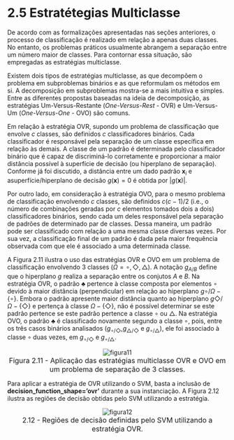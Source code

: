 <style>
    legend {
        font-size: 16px;
    }
    main {
        text-align: justify;
    }
</style>

# 2.5 Estratétegias Multiclasse

De acordo com as formalizações apresentadas nas seções anteriores, o processo de classificação é realizado em relação a apenas duas classes. No entanto, os problemas práticos usualmente abrangem a separação entre um número maior de classes. Para contornar essa situação, são empregadas as estratégias multiclasse.

Existem dois tipos de estratégias multiclasse, as que decompõem o problema em subproblemas binários e as que reformulam os métodos em si. A decomposição em subproblemas mostra-se a mais intuitiva e simples. Entre as diferentes propostas baseadas na ideia de decomposição, as estratégias Um-Versus-Restante ($\textit{One-Versus-Rest}$ - OVR) e Um-Versus-Um ($\textit{One-Versus-One}$ - OVO) são comuns.

Em relação à estratégia OVR, supondo um problema de classificação que envolve $c$ classes, são definidos $c$ classificadores binários. Cada classificador é responsável pela separação de um classe específica em relação às demais. A classe de um padrão é determinada pelo classificador binário que é capaz de discriminá-lo corretamente e proporcionar a maior distância possível à superfície de decisão (ou hiperplano de separação). Conforme já foi discutido, a distância entre um dado padrão $\textbf{x}_{i}$ e asuperfície/hiperplano de decisão $g(\textbf{x})=0$ é obtida por $|g(\textbf{x})|$.

Por outro lado, em consideração à estratégia OVO, para o mesmo problema de classificação envolvendo $c$ classes, são definidos $c(c-1)/2$ (i.e., o número de combinações geradas por $c$ elementos tomados dois a dois) classificadores binários, sendo cada um deles responsável pela separação de padrões de determinado par de classes. Dessa maneira, um padrão pode ser classificado com relação a uma mesma classe diversas vezes. Por sua vez, a classificação final de um padrão é dada pela maior frequência observada com que ele é associado a uma determinada classe.

A Figura 2.11 ilustra o uso das estratégias OVR e OVO em um problema de classificação envolvendo 3 classes ($Ω={\circ,◇,△}$). A notação $g_{A/B}$ define que o hiperplano $g$ realiza a separação entre os conjutos $A$ e $B$. Na estratégia OVR, o padrão $♣$ pertence à classe composta por elementos $∘$ devido à  maior distância (perpendicular) em relação ao hiperplano $g{\circ/Ω-\{\circ\}}$. Embora o padrão apresente maior distância quanto ao hiperplano $g{◇/Ω-\{◇\}}$ e pertença à classe $Ω-\{◇\}$, não é possível determinar se este padrão pertence se este padrão pertence a classe $\circ$ ou $△$. Na estratégia OVO, o padrão $♣$ é classificado novamente segundo a classe $∘$, pois, entre os três casos binários analisados ($g_{∘/◇}$,$g_{△/◇}$ e $g_{∘/△}$), ele foi associado à classe $\circ$ duas vezes, em $g_{∘/◇}$ e $g_{∘/△}$.


<div align="center">   

![figura11](../images/figura211.png "figura2.11") <legend>Figura 2.11 - Aplicação das estratégias multiclasse OVR e OVO em um problema de separação de 3 classes.</legend> </div>

Para aplicar a estratégia de OVR utilizando o SVM, basta a inclusão de $\textbf{decision_function_shape='ovr'}$ durante a sua instanciação. A Figura 2.12 ilustra as regiões de decisão obtidas pelo SVM utilizando a estratégia.

<div align="center"> 
    
![figura12](../images/figura212.png "figura 2.12") <legend>2.12 - Regiões de decisão definidas pelo SVM utilizando a estratégia OVR.</legend>
</div>

